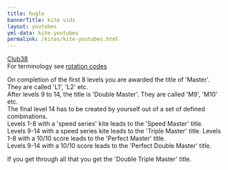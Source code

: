 ```yaml
---
title: hugle
bannerTitle: kite vids 
layout: youtubes
yml-data: kite-youtubes
permalink: /kites/kite-youtubes.html 
---
```


[Club38](https://revkites.com/club-38/)  
For terminology see [rotation codes](/pages/kites/rotation-codes.html)

On completion of the first 8 levels you are awarded the title of 'Master'. They are called 'L1', 'L2' etc.  
After levels 9 to 14, the title is 'Double Master'. They are called 'M9', 'M10' etc.  
The final level 14 has to be created by yourself out of a set of defined combinations.  
Levels 1-8 with a 'speed series' kite leads to the 'Speed Master' title.  
Levels 9-14 with a speed series kite leads to the 'Triple Master' title.
Levels 1-8 with a 10/10 score leads to the 'Perfect Master' title.  
Levels 9-14 with a 10/10 score leads to the 'Perfect Double Master' title.  

If you get through all that you get the 'Double Triple Master' title.

